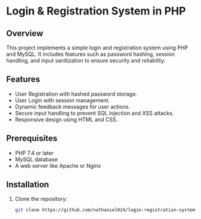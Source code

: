 # Login & Registration System in PHP

## Overview
This project implements a simple login and registration system using PHP and MySQL. It includes features such as password hashing, session handling, and input sanitization to ensure security and reliability.

## Features
- User Registration with hashed password storage.
- User Login with session management.
- Dynamic feedback messages for user actions.
- Secure input handling to prevent SQL injection and XSS attacks.
- Responsive design using HTML and CSS.

## Prerequisites
- PHP 7.4 or later
- MySQL database
- A web server like Apache or Nginx

## Installation
1. Clone the repository:
   ```bash
   git clone https://github.com/nathaniel024/login-registration-system.git
